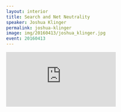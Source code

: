 ```yaml
---
layout: interior
title: Search and Net Neutrality
speaker: Joshua Klinger
permalink: joshua-klinger
image: img/20160413/joshua_klinger.jpg
event: 20160413
---
```


<div class='embed-container'><iframe src='https://www.youtube.com/embed/u34g4zU58Kw' frameborder='0' allowfullscreen></iframe></div>